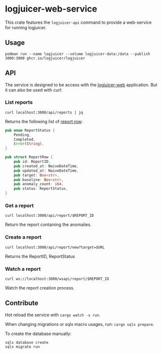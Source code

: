# logjuicer-web-service

This crate features the `logjuicer-api` command to provide a web-service for running logjuicer.


## Usage

```ShellSession
podman run --name logjuicer --volume logjuicer-data:/data --publish 3000:3000 ghcr.io/logjuicer/logjuicer
```

## API

The service is designed to be access with the [logjuicer-web](../web) application.
But it can also be used with curl:


### List reports

```ShellSession
curl localhost:3000/api/reports | jq
```

Returns the following list of [report row](../report/src/report_row.rs):

```rust
pub enum ReportStatus {
    Pending,
    Completed,
    Error(String),
}

pub struct ReportRow {
    pub id: ReportID,
    pub created_at: NaiveDateTime,
    pub updated_at: NaiveDateTime,
    pub target: Box<str>,
    pub baseline: Box<str>,
    pub anomaly_count: i64,
    pub status: ReportStatus,
}
```

### Get a report

```ShellSession
curl localhost:3000/api/report/$REPORT_ID
```

Return the report containing the anomalies.

### Create a report

```ShellSession
curl localhost:3000/api/report/new?target=$URL
```

Returns the ReportID, ReportStatus

### Watch a report

```ShellSession
curl ws://localhost:3000/wsapi/report/$REPORT_ID
```

Watch the report creation process.


## Contribute

Hot reload the service with `cargo watch -x run`.

When changing migrations or sqlx macro usages, run: `cargo sqlx prepare`.

To create the database manually:

```ShellSession
sqlx database create
sqlx migrate run
```
